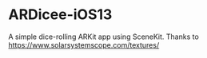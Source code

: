 # ARDicee-iOS13
A simple dice-rolling ARKit app using SceneKit.
Thanks to https://www.solarsystemscope.com/textures/
